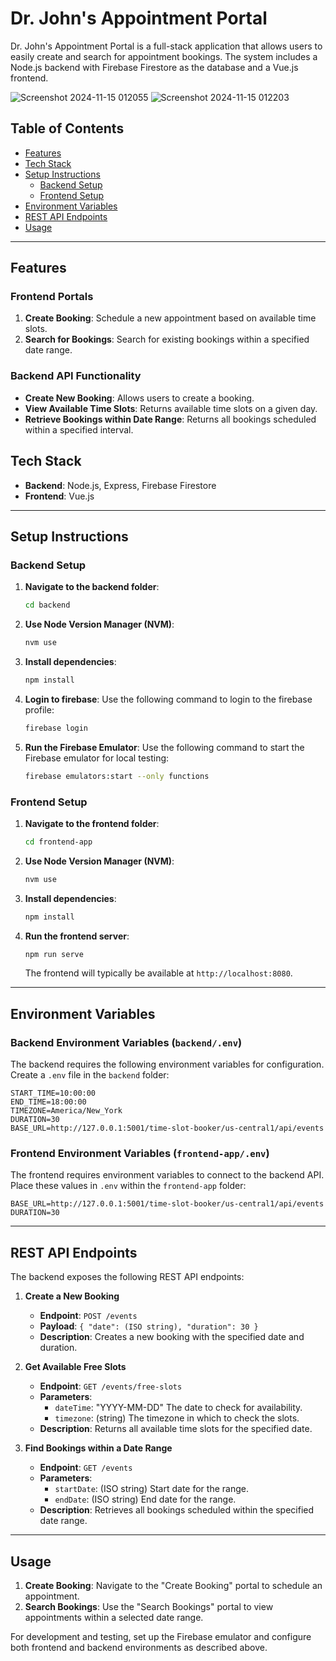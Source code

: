 
# Dr. John's Appointment Portal

Dr. John's Appointment Portal is a full-stack application that allows users to easily create and search for appointment bookings. The system includes a Node.js backend with Firebase Firestore as the database and a Vue.js frontend.

![Screenshot 2024-11-15 012055](https://github.com/user-attachments/assets/699533d9-d11a-4f74-8c57-2bd2acaba507)
![Screenshot 2024-11-15 012203](https://github.com/user-attachments/assets/b5831c22-8544-4d34-89d6-7ced1b0662fe)


## Table of Contents

- [Features](#features)
- [Tech Stack](#tech-stack)
- [Setup Instructions](#setup-instructions)
  - [Backend Setup](#backend-setup)
  - [Frontend Setup](#frontend-setup)
- [Environment Variables](#environment-variables)
- [REST API Endpoints](#rest-api-endpoints)
- [Usage](#usage)

---

## Features

### Frontend Portals
1. **Create Booking**: Schedule a new appointment based on available time slots.
2. **Search for Bookings**: Search for existing bookings within a specified date range.



### Backend API Functionality
- **Create New Booking**: Allows users to create a booking.
- **View Available Time Slots**: Returns available time slots on a given day.
- **Retrieve Bookings within Date Range**: Returns all bookings scheduled within a specified interval.

## Tech Stack

- **Backend**: Node.js, Express, Firebase Firestore
- **Frontend**: Vue.js

---

## Setup Instructions

### Backend Setup

1. **Navigate to the backend folder**:
   ```bash
   cd backend
   ```

2. **Use Node Version Manager (NVM)**:
   ```bash
   nvm use
   ```

3. **Install dependencies**:
   ```bash
   npm install
   ```
   
4. **Login to firebase**:
   Use the following command to login to the firebase profile:
   ```bash
   firebase login
   ```
   
4. **Run the Firebase Emulator**:
   Use the following command to start the Firebase emulator for local testing:
   ```bash
   firebase emulators:start --only functions
   ```

### Frontend Setup

1. **Navigate to the frontend folder**:
   ```bash
   cd frontend-app
   ```

2. **Use Node Version Manager (NVM)**:
   ```bash
   nvm use
   ```

3. **Install dependencies**:
   ```bash
   npm install
   ```

4. **Run the frontend server**:
   ```bash
   npm run serve
   ```
   The frontend will typically be available at `http://localhost:8080`.

---

## Environment Variables

### Backend Environment Variables (`backend/.env`)

The backend requires the following environment variables for configuration. Create a `.env` file in the `backend` folder:

```plaintext
START_TIME=10:00:00
END_TIME=18:00:00
TIMEZONE=America/New_York
DURATION=30
BASE_URL=http://127.0.0.1:5001/time-slot-booker/us-central1/api/events
```

### Frontend Environment Variables (`frontend-app/.env`)

The frontend requires environment variables to connect to the backend API. Place these values in `.env` within the `frontend-app` folder:

```plaintext
BASE_URL=http://127.0.0.1:5001/time-slot-booker/us-central1/api/events
DURATION=30
```

---

## REST API Endpoints

The backend exposes the following REST API endpoints:

1. **Create a New Booking**
   - **Endpoint**: `POST /events`
   - **Payload**: `{ "date": (ISO string), "duration": 30 }`
   - **Description**: Creates a new booking with the specified date and duration.

2. **Get Available Free Slots**
   - **Endpoint**: `GET /events/free-slots`
   - **Parameters**:
     - `dateTime`:  "YYYY-MM-DD" The date to check for availability.
     - `timezone`: (string) The timezone in which to check the slots.
   - **Description**: Returns all available time slots for the specified date.

3. **Find Bookings within a Date Range**
   - **Endpoint**: `GET /events`
   - **Parameters**:
     - `startDate`: (ISO string) Start date for the range.
     - `endDate`: (ISO string) End date for the range.
   - **Description**: Retrieves all bookings scheduled within the specified date range.

---

## Usage

1. **Create Booking**: Navigate to the "Create Booking" portal to schedule an appointment.
2. **Search Bookings**: Use the "Search Bookings" portal to view appointments within a selected date range.

For development and testing, set up the Firebase emulator and configure both frontend and backend environments as described above.
